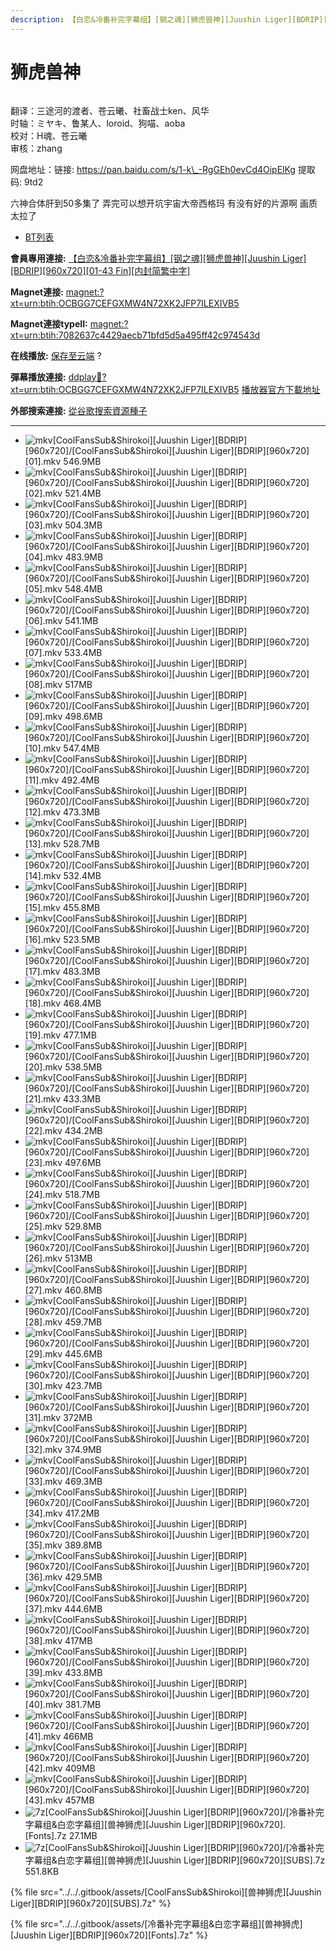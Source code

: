 ```yaml
---
description: 【白恋&冷番补完字幕组】[钢之魂][狮虎兽神][Juushin Liger][BDRIP][960x720][01-43 Fin][内封简繁中字]
---
```


# 狮虎兽神

<figure><img src="https://s21.ax1x.com/2025/08/09/pVaTQUJ.png" alt=""><figcaption></figcaption></figure>

翻译：三途河的渡者、苍云曦、社畜战士ken、风华\
时轴：ミヤキ、鲁某人、loroid、狗喵、aoba\
校对：H魂、苍云曦\
审核：zhang

网盘地址：链接: https://pan.baidu.com/s/1-k\_-RgGEh0evCd4OipElKg 提取码: 9td2

六神合体肝到50多集了 弄完可以想开坑宇宙大帝西格玛 有没有好的片源啊 画质太拉了





* [BT列表](https://www.dmhy.org/topics/view/700872_Juushin_Liger_BDRIP_960x720_01-43_Fin.html#tabs-1)

**會員專用連接:** [【白恋&冷番补完字幕组】\[钢之魂\]\[狮虎兽神\]\[Juushin Liger\]\[BDRIP\]\[960x720\]\[01-43 Fin\]\[内封简繁中字\]](https://dl.dmhy.org/2025/08/09/7082637c4429aecb71bfd5d5a495ff42c974543d.torrent)

**Magnet連接:** [magnet:?xt=urn:btih:OCBGG7CEFGXMW4N72XK2JFP7ILEXIVB5](https://magnet/?xt=urn:btih:OCBGG7CEFGXMW4N72XK2JFP7ILEXIVB5\&dn=\&tr=http%3A%2F%2F104.143.10.186%3A8000%2Fannounce\&tr=udp%3A%2F%2F104.143.10.186%3A8000%2Fannounce\&tr=http%3A%2F%2Ftracker.openbittorrent.com%3A80%2Fannounce\&tr=http%3A%2F%2Ftracker3.itzmx.com%3A6961%2Fannounce\&tr=http%3A%2F%2Ftracker4.itzmx.com%3A2710%2Fannounce\&tr=http%3A%2F%2Ftracker.publicbt.com%3A80%2Fannounce\&tr=http%3A%2F%2Ftracker.prq.to%2Fannounce\&tr=http%3A%2F%2Fopen.acgtracker.com%3A1096%2Fannounce\&tr=https%3A%2F%2Ft-115.rhcloud.com%2Fonly_for_ylbud\&tr=http%3A%2F%2Ftracker1.itzmx.com%3A8080%2Fannounce\&tr=http%3A%2F%2Ftracker2.itzmx.com%3A6961%2Fannounce\&tr=udp%3A%2F%2Ftracker1.itzmx.com%3A8080%2Fannounce\&tr=udp%3A%2F%2Ftracker2.itzmx.com%3A6961%2Fannounce\&tr=udp%3A%2F%2Ftracker3.itzmx.com%3A6961%2Fannounce\&tr=udp%3A%2F%2Ftracker4.itzmx.com%3A2710%2Fannounce\&tr=http%3A%2F%2Ftracker.bt4g.com%3A2095%2Fannounce)

**Magnet連接typeII:** [magnet:?xt=urn:btih:7082637c4429aecb71bfd5d5a495ff42c974543d](https://magnet/?xt=urn:btih:7082637c4429aecb71bfd5d5a495ff42c974543d)

**在线播放:** [保存至云端](https://keepshare.org/i9l0fcvt/magnet%3A%3Fxt%3Durn%3Abtih%3A7082637c4429aecb71bfd5d5a495ff42c974543d) ?

**彈幕播放連接:** [ddplay:magnet:?xt=urn:btih:OCBGG7CEFGXMW4N72XK2JFP7ILEXIVB5](ddplay:magnet:?xt=urn:btih:OCBGG7CEFGXMW4N72XK2JFP7ILEXIVB5\&dn=\&tr=http%3A%2F%2F104.143.10.186%3A8000%2Fannounce\&tr=udp%3A%2F%2F104.143.10.186%3A8000%2Fannounce\&tr=http%3A%2F%2Ftracker.openbittorrent.com%3A80%2Fannounce\&tr=http%3A%2F%2Ftracker3.itzmx.com%3A6961%2Fannounce\&tr=http%3A%2F%2Ftracker4.itzmx.com%3A2710%2Fannounce\&tr=http%3A%2F%2Ftracker.publicbt.com%3A80%2Fannounce\&tr=http%3A%2F%2Ftracker.prq.to%2Fannounce\&tr=http%3A%2F%2Fopen.acgtracker.com%3A1096%2Fannounce\&tr=https%3A%2F%2Ft-115.rhcloud.com%2Fonly_for_ylbud\&tr=http%3A%2F%2Ftracker1.itzmx.com%3A8080%2Fannounce\&tr=http%3A%2F%2Ftracker2.itzmx.com%3A6961%2Fannounce\&tr=udp%3A%2F%2Ftracker1.itzmx.com%3A8080%2Fannounce\&tr=udp%3A%2F%2Ftracker2.itzmx.com%3A6961%2Fannounce\&tr=udp%3A%2F%2Ftracker3.itzmx.com%3A6961%2Fannounce\&tr=udp%3A%2F%2Ftracker4.itzmx.com%3A2710%2Fannounce\&tr=http%3A%2F%2Ftracker.bt4g.com%3A2095%2Fannounce) [播放器官方下載地址](http://www.dandanplay.com/?from=dmhy)

**外部搜索連接:** [從谷歌搜索資源種子](https://www.google.com/search?oe=utf-8\&q=7082637c4429aecb71bfd5d5a495ff42c974543d)

***

* ![mkv](https://www.dmhy.org/images/icon/mkv.gif)\[CoolFansSub\&Shirokoi]\[Juushin Liger]\[BDRIP]\[960x720]/\[CoolFansSub\&Shirokoi]\[Juushin Liger]\[BDRIP]\[960x720]\[01].mkv 546.9MB
* ![mkv](https://www.dmhy.org/images/icon/mkv.gif)\[CoolFansSub\&Shirokoi]\[Juushin Liger]\[BDRIP]\[960x720]/\[CoolFansSub\&Shirokoi]\[Juushin Liger]\[BDRIP]\[960x720]\[02].mkv 521.4MB
* ![mkv](https://www.dmhy.org/images/icon/mkv.gif)\[CoolFansSub\&Shirokoi]\[Juushin Liger]\[BDRIP]\[960x720]/\[CoolFansSub\&Shirokoi]\[Juushin Liger]\[BDRIP]\[960x720]\[03].mkv 504.3MB
* ![mkv](https://www.dmhy.org/images/icon/mkv.gif)\[CoolFansSub\&Shirokoi]\[Juushin Liger]\[BDRIP]\[960x720]/\[CoolFansSub\&Shirokoi]\[Juushin Liger]\[BDRIP]\[960x720]\[04].mkv 483.9MB
* ![mkv](https://www.dmhy.org/images/icon/mkv.gif)\[CoolFansSub\&Shirokoi]\[Juushin Liger]\[BDRIP]\[960x720]/\[CoolFansSub\&Shirokoi]\[Juushin Liger]\[BDRIP]\[960x720]\[05].mkv 548.4MB
* ![mkv](https://www.dmhy.org/images/icon/mkv.gif)\[CoolFansSub\&Shirokoi]\[Juushin Liger]\[BDRIP]\[960x720]/\[CoolFansSub\&Shirokoi]\[Juushin Liger]\[BDRIP]\[960x720]\[06].mkv 541.1MB
* ![mkv](https://www.dmhy.org/images/icon/mkv.gif)\[CoolFansSub\&Shirokoi]\[Juushin Liger]\[BDRIP]\[960x720]/\[CoolFansSub\&Shirokoi]\[Juushin Liger]\[BDRIP]\[960x720]\[07].mkv 533.4MB
* ![mkv](https://www.dmhy.org/images/icon/mkv.gif)\[CoolFansSub\&Shirokoi]\[Juushin Liger]\[BDRIP]\[960x720]/\[CoolFansSub\&Shirokoi]\[Juushin Liger]\[BDRIP]\[960x720]\[08].mkv 517MB
* ![mkv](https://www.dmhy.org/images/icon/mkv.gif)\[CoolFansSub\&Shirokoi]\[Juushin Liger]\[BDRIP]\[960x720]/\[CoolFansSub\&Shirokoi]\[Juushin Liger]\[BDRIP]\[960x720]\[09].mkv 498.6MB
* ![mkv](https://www.dmhy.org/images/icon/mkv.gif)\[CoolFansSub\&Shirokoi]\[Juushin Liger]\[BDRIP]\[960x720]/\[CoolFansSub\&Shirokoi]\[Juushin Liger]\[BDRIP]\[960x720]\[10].mkv 547.4MB
* ![mkv](https://www.dmhy.org/images/icon/mkv.gif)\[CoolFansSub\&Shirokoi]\[Juushin Liger]\[BDRIP]\[960x720]/\[CoolFansSub\&Shirokoi]\[Juushin Liger]\[BDRIP]\[960x720]\[11].mkv 492.4MB
* ![mkv](https://www.dmhy.org/images/icon/mkv.gif)\[CoolFansSub\&Shirokoi]\[Juushin Liger]\[BDRIP]\[960x720]/\[CoolFansSub\&Shirokoi]\[Juushin Liger]\[BDRIP]\[960x720]\[12].mkv 473.3MB
* ![mkv](https://www.dmhy.org/images/icon/mkv.gif)\[CoolFansSub\&Shirokoi]\[Juushin Liger]\[BDRIP]\[960x720]/\[CoolFansSub\&Shirokoi]\[Juushin Liger]\[BDRIP]\[960x720]\[13].mkv 528.7MB
* ![mkv](https://www.dmhy.org/images/icon/mkv.gif)\[CoolFansSub\&Shirokoi]\[Juushin Liger]\[BDRIP]\[960x720]/\[CoolFansSub\&Shirokoi]\[Juushin Liger]\[BDRIP]\[960x720]\[14].mkv 532.4MB
* ![mkv](https://www.dmhy.org/images/icon/mkv.gif)\[CoolFansSub\&Shirokoi]\[Juushin Liger]\[BDRIP]\[960x720]/\[CoolFansSub\&Shirokoi]\[Juushin Liger]\[BDRIP]\[960x720]\[15].mkv 455.8MB
* ![mkv](https://www.dmhy.org/images/icon/mkv.gif)\[CoolFansSub\&Shirokoi]\[Juushin Liger]\[BDRIP]\[960x720]/\[CoolFansSub\&Shirokoi]\[Juushin Liger]\[BDRIP]\[960x720]\[16].mkv 523.5MB
* ![mkv](https://www.dmhy.org/images/icon/mkv.gif)\[CoolFansSub\&Shirokoi]\[Juushin Liger]\[BDRIP]\[960x720]/\[CoolFansSub\&Shirokoi]\[Juushin Liger]\[BDRIP]\[960x720]\[17].mkv 483.3MB
* ![mkv](https://www.dmhy.org/images/icon/mkv.gif)\[CoolFansSub\&Shirokoi]\[Juushin Liger]\[BDRIP]\[960x720]/\[CoolFansSub\&Shirokoi]\[Juushin Liger]\[BDRIP]\[960x720]\[18].mkv 468.4MB
* ![mkv](https://www.dmhy.org/images/icon/mkv.gif)\[CoolFansSub\&Shirokoi]\[Juushin Liger]\[BDRIP]\[960x720]/\[CoolFansSub\&Shirokoi]\[Juushin Liger]\[BDRIP]\[960x720]\[19].mkv 477.1MB
* ![mkv](https://www.dmhy.org/images/icon/mkv.gif)\[CoolFansSub\&Shirokoi]\[Juushin Liger]\[BDRIP]\[960x720]/\[CoolFansSub\&Shirokoi]\[Juushin Liger]\[BDRIP]\[960x720]\[20].mkv 538.5MB
* ![mkv](https://www.dmhy.org/images/icon/mkv.gif)\[CoolFansSub\&Shirokoi]\[Juushin Liger]\[BDRIP]\[960x720]/\[CoolFansSub\&Shirokoi]\[Juushin Liger]\[BDRIP]\[960x720]\[21].mkv 433.3MB
* ![mkv](https://www.dmhy.org/images/icon/mkv.gif)\[CoolFansSub\&Shirokoi]\[Juushin Liger]\[BDRIP]\[960x720]/\[CoolFansSub\&Shirokoi]\[Juushin Liger]\[BDRIP]\[960x720]\[22].mkv 434.2MB
* ![mkv](https://www.dmhy.org/images/icon/mkv.gif)\[CoolFansSub\&Shirokoi]\[Juushin Liger]\[BDRIP]\[960x720]/\[CoolFansSub\&Shirokoi]\[Juushin Liger]\[BDRIP]\[960x720]\[23].mkv 497.6MB
* ![mkv](https://www.dmhy.org/images/icon/mkv.gif)\[CoolFansSub\&Shirokoi]\[Juushin Liger]\[BDRIP]\[960x720]/\[CoolFansSub\&Shirokoi]\[Juushin Liger]\[BDRIP]\[960x720]\[24].mkv 518.7MB
* ![mkv](https://www.dmhy.org/images/icon/mkv.gif)\[CoolFansSub\&Shirokoi]\[Juushin Liger]\[BDRIP]\[960x720]/\[CoolFansSub\&Shirokoi]\[Juushin Liger]\[BDRIP]\[960x720]\[25].mkv 529.8MB
* ![mkv](https://www.dmhy.org/images/icon/mkv.gif)\[CoolFansSub\&Shirokoi]\[Juushin Liger]\[BDRIP]\[960x720]/\[CoolFansSub\&Shirokoi]\[Juushin Liger]\[BDRIP]\[960x720]\[26].mkv 513MB
* ![mkv](https://www.dmhy.org/images/icon/mkv.gif)\[CoolFansSub\&Shirokoi]\[Juushin Liger]\[BDRIP]\[960x720]/\[CoolFansSub\&Shirokoi]\[Juushin Liger]\[BDRIP]\[960x720]\[27].mkv 460.8MB
* ![mkv](https://www.dmhy.org/images/icon/mkv.gif)\[CoolFansSub\&Shirokoi]\[Juushin Liger]\[BDRIP]\[960x720]/\[CoolFansSub\&Shirokoi]\[Juushin Liger]\[BDRIP]\[960x720]\[28].mkv 459.7MB
* ![mkv](https://www.dmhy.org/images/icon/mkv.gif)\[CoolFansSub\&Shirokoi]\[Juushin Liger]\[BDRIP]\[960x720]/\[CoolFansSub\&Shirokoi]\[Juushin Liger]\[BDRIP]\[960x720]\[29].mkv 445.6MB
* ![mkv](https://www.dmhy.org/images/icon/mkv.gif)\[CoolFansSub\&Shirokoi]\[Juushin Liger]\[BDRIP]\[960x720]/\[CoolFansSub\&Shirokoi]\[Juushin Liger]\[BDRIP]\[960x720]\[30].mkv 423.7MB
* ![mkv](https://www.dmhy.org/images/icon/mkv.gif)\[CoolFansSub\&Shirokoi]\[Juushin Liger]\[BDRIP]\[960x720]/\[CoolFansSub\&Shirokoi]\[Juushin Liger]\[BDRIP]\[960x720]\[31].mkv 372MB
* ![mkv](https://www.dmhy.org/images/icon/mkv.gif)\[CoolFansSub\&Shirokoi]\[Juushin Liger]\[BDRIP]\[960x720]/\[CoolFansSub\&Shirokoi]\[Juushin Liger]\[BDRIP]\[960x720]\[32].mkv 374.9MB
* ![mkv](https://www.dmhy.org/images/icon/mkv.gif)\[CoolFansSub\&Shirokoi]\[Juushin Liger]\[BDRIP]\[960x720]/\[CoolFansSub\&Shirokoi]\[Juushin Liger]\[BDRIP]\[960x720]\[33].mkv 469.3MB
* ![mkv](https://www.dmhy.org/images/icon/mkv.gif)\[CoolFansSub\&Shirokoi]\[Juushin Liger]\[BDRIP]\[960x720]/\[CoolFansSub\&Shirokoi]\[Juushin Liger]\[BDRIP]\[960x720]\[34].mkv 417.2MB
* ![mkv](https://www.dmhy.org/images/icon/mkv.gif)\[CoolFansSub\&Shirokoi]\[Juushin Liger]\[BDRIP]\[960x720]/\[CoolFansSub\&Shirokoi]\[Juushin Liger]\[BDRIP]\[960x720]\[35].mkv 389.8MB
* ![mkv](https://www.dmhy.org/images/icon/mkv.gif)\[CoolFansSub\&Shirokoi]\[Juushin Liger]\[BDRIP]\[960x720]/\[CoolFansSub\&Shirokoi]\[Juushin Liger]\[BDRIP]\[960x720]\[36].mkv 429.5MB
* ![mkv](https://www.dmhy.org/images/icon/mkv.gif)\[CoolFansSub\&Shirokoi]\[Juushin Liger]\[BDRIP]\[960x720]/\[CoolFansSub\&Shirokoi]\[Juushin Liger]\[BDRIP]\[960x720]\[37].mkv 444.6MB
* ![mkv](https://www.dmhy.org/images/icon/mkv.gif)\[CoolFansSub\&Shirokoi]\[Juushin Liger]\[BDRIP]\[960x720]/\[CoolFansSub\&Shirokoi]\[Juushin Liger]\[BDRIP]\[960x720]\[38].mkv 417MB
* ![mkv](https://www.dmhy.org/images/icon/mkv.gif)\[CoolFansSub\&Shirokoi]\[Juushin Liger]\[BDRIP]\[960x720]/\[CoolFansSub\&Shirokoi]\[Juushin Liger]\[BDRIP]\[960x720]\[39].mkv 433.8MB
* ![mkv](https://www.dmhy.org/images/icon/mkv.gif)\[CoolFansSub\&Shirokoi]\[Juushin Liger]\[BDRIP]\[960x720]/\[CoolFansSub\&Shirokoi]\[Juushin Liger]\[BDRIP]\[960x720]\[40].mkv 381.7MB
* ![mkv](https://www.dmhy.org/images/icon/mkv.gif)\[CoolFansSub\&Shirokoi]\[Juushin Liger]\[BDRIP]\[960x720]/\[CoolFansSub\&Shirokoi]\[Juushin Liger]\[BDRIP]\[960x720]\[41].mkv 466MB
* ![mkv](https://www.dmhy.org/images/icon/mkv.gif)\[CoolFansSub\&Shirokoi]\[Juushin Liger]\[BDRIP]\[960x720]/\[CoolFansSub\&Shirokoi]\[Juushin Liger]\[BDRIP]\[960x720]\[42].mkv 409MB
* ![mkv](https://www.dmhy.org/images/icon/mkv.gif)\[CoolFansSub\&Shirokoi]\[Juushin Liger]\[BDRIP]\[960x720]/\[CoolFansSub\&Shirokoi]\[Juushin Liger]\[BDRIP]\[960x720]\[43].mkv 457MB
* ![7z](https://www.dmhy.org/images/icon/7z.gif)\[CoolFansSub\&Shirokoi]\[Juushin Liger]\[BDRIP]\[960x720]/\[冷番补完字幕组&白恋字幕组]\[兽神狮虎]\[Juushin Liger]\[BDRIP]\[960x720].\[Fonts].7z 27.1MB
* ![7z](https://www.dmhy.org/images/icon/7z.gif)\[CoolFansSub\&Shirokoi]\[Juushin Liger]\[BDRIP]\[960x720]/\[冷番补完字幕组&白恋字幕组]\[兽神狮虎]\[Juushin Liger]\[BDRIP]\[960x720]\[SUBS].7z 551.8KB

{% file src="../../.gitbook/assets/[CoolFansSub&Shirokoi][兽神狮虎][Juushin Liger][BDRIP][960x720][SUBS].7z" %}

{% file src="../../.gitbook/assets/[冷番补完字幕组&白恋字幕组][兽神狮虎][Juushin Liger][BDRIP][960x720][Fonts].7z" %}
